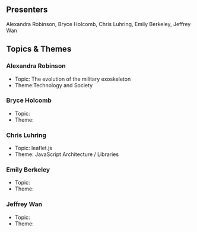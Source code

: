 ## Presenters

Alexandra Robinson, Bryce Holcomb, Chris Luhring, Emily Berkeley, Jeffrey Wan

## Topics & Themes

### Alexandra Robinson

* Topic: The evolution of the military exoskeleton
* Theme:Technology and Society

### Bryce Holcomb

* Topic:
* Theme:

### Chris Luhring

* Topic: leaflet.js
* Theme: JavaScript Architecture / Libraries

### Emily Berkeley

* Topic:
* Theme:

### Jeffrey Wan

* Topic:
* Theme:
